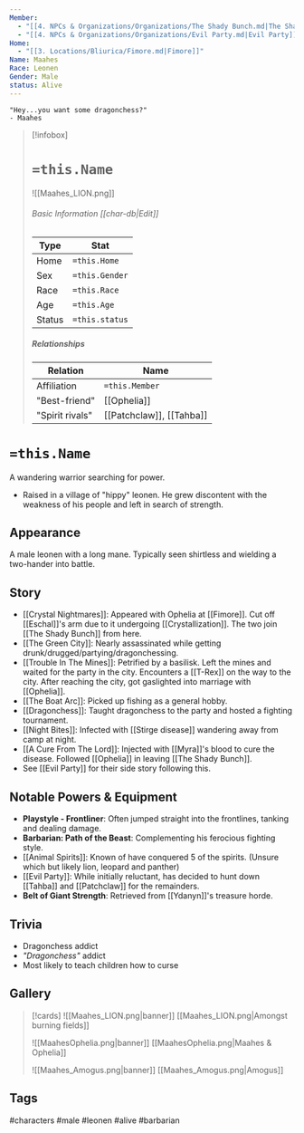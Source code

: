 ```yaml
---
Member:
  - "[[4. NPCs & Organizations/Organizations/The Shady Bunch.md|The Shady Bunch]]"
  - "[[4. NPCs & Organizations/Organizations/Evil Party.md|Evil Party]]"
Home:
  - "[[3. Locations/Bliurica/Fimore.md|Fimore]]"
Name: Maahes
Race: Leonen
Gender: Male
status: Alive
---
```

	"Hey...you want some dragonchess?" 
	- Maahes

> [!infobox]
> # `=this.Name`
> ![[Maahes_LION.png]]
> ###### Basic Information [[char-db|Edit]]
> | Type | Stat |
> | ---- | ---- |
> | Home | `=this.Home` |
> | Sex | `=this.Gender` |
> | Race | `=this.Race` |
> | Age | `=this.Age` |
> | Status | `=this.status` |
> ##### Relationships
> | Relation | Name |
> | ---- | ---- |
> | Affiliation | `=this.Member` |
> | "Best-friend" | [[Ophelia]] |
> | "Spirit rivals" | [[Patchclaw]], [[Tahba]] |

# `=this.Name`
A wandering warrior searching for power.
- Raised in a village of "hippy" leonen. He grew  discontent with the weakness of his people and left in search of strength.

## Appearance
A male leonen with a long mane. Typically seen shirtless and wielding a two-hander into battle.
## Story
- [[Crystal Nightmares]]: Appeared with Ophelia at [[Fimore]]. Cut off [[Eschal]]'s arm due to it undergoing [[Crystallization]]. The two join [[The Shady Bunch]] from here.
- [[The Green City]]: Nearly assassinated while getting drunk/drugged/partying/dragonchessing.
- [[Trouble In The Mines]]: Petrified by a basilisk. Left the mines and waited for the party in the city. Encounters a [[T-Rex]] on the way to the city. After reaching the city, got gaslighted into marriage with [[Ophelia]].
- [[The Boat Arc]]: Picked up fishing as a general hobby.
- [[Dragonchess]]: Taught dragonchess to the party and hosted a fighting tournament.
- [[Night Bites]]: Infected with [[Stirge disease]] wandering away from camp at night.
- [[A Cure From The Lord]]: Injected with [[Myra]]'s blood to cure the disease. Followed [[Ophelia]]  in leaving [[The Shady Bunch]].
- See [[Evil Party]] for their side story following this.

## Notable Powers & Equipment
- **Playstyle - Frontliner**: Often jumped straight into the frontlines, tanking and dealing damage.
- **Barbarian: Path of the Beast**: Complementing his ferocious fighting style.
- [[Animal Spirits]]: Known of have conquered 5 of the spirits. (Unsure which but likely lion, leopard and panther)
- [[Evil Party]]: While initially reluctant, has decided to hunt down [[Tahba]] and [[Patchclaw]] for the remainders.
- **Belt of Giant Strength**: Retrieved from [[Ydanyn]]'s treasure horde.

## Trivia
- Dragonchess addict
- *"Dragonchess"* addict
- Most likely to teach children how to curse


## Gallery
>[!cards]
>![[Maahes_LION.png|banner]]
>[[Maahes_LION.png|Amongst burning fields]]
>
>![[MaahesOphelia.png|banner]]
>[[MaahesOphelia.png|Maahes & Ophelia]]
>
>![[Maahes_Amogus.png|banner]]
>[[Maahes_Amogus.png|Amogus]]

## Tags
#characters #male #leonen #alive #barbarian